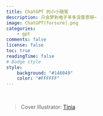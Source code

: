 ```yaml
---
title: ChatGPT 的小小随笔
description: 只会梦到电子羊多没意思呀~
image: ChatGPT(forsure).png
categories:
    - gpt
comments: false
license: false
toc: true
readingTime: false
# Badge style
style:
    background: "#146049"
    color: "#FFFFFF"
---
```


<br>

> Cover Illustrator: [Tinia](https://www.pixiv.net/users/16148853 "Pixiv")